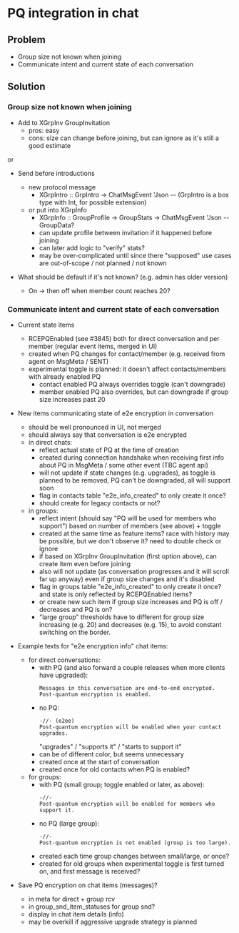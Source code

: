 # PQ integration in chat

## Problem

- Group size not known when joining
- Communicate intent and current state of each conversation

## Solution

### Group size not known when joining

- Add to XGrpInv GroupInvitation
  - pros: easy
  - cons: size can change before joining, but can ignore as it's still a good estimate

or

- Send before introductions
  - new protocol message
    - XGrpIntro :: GrpIntro -> ChatMsgEvent 'Json -- (GrpIntro is a box type with Int, for possible extension)
  - or put into XGrpInfo
    - XGrpInfo :: GroupProfile -> GroupStats -> ChatMsgEvent 'Json -- GroupData?
    - can update profile between invitation if it happened before joining
    - can later add logic to "verify" stats?
    - may be over-complicated until since there "supposed" use cases are out-of-scope / not planned / not known

- What should be default if it's not known? (e.g. admin has older version)
  - On -> then off when member count reaches 20?

### Communicate intent and current state of each conversation

- Current state items
  - RCEPQEnabled (see #3845) both for direct conversation and per member (regular event items, merged in UI)
  - created when PQ changes for contact/member (e.g. received from agent on MsgMeta / SENT)
  - experimental toggle is planned: it doesn't affect contacts/members with already enabled PQ
    - contact enabled PQ always overrides toggle (can't downgrade)
    - member enabled PQ also overrides, but can downgrade if group size increases past 20

- New items communicating state of e2e encryption in conversation
  - should be well pronounced in UI, not merged
  - should always say that conversation is e2e encrypted
  - in direct chats:
    - reflect actual state of PQ at the time of creation
    - created during connection handshake when receiving first info about PQ in MsgMeta / some other event (TBC agent api)
    - will not update if state changes (e.g. upgrades), as toggle is planned to be removed, PQ can't be downgraded, all will support soon
    - flag in contacts table "e2e_info_created" to only create it once?
    - should create for legacy contacts or not?
  - in groups:
    - reflect intent (should say "PQ will be used for members who support") based on number of members (see above) + toggle
    - created at the same time as feature items? race with history may be possible, but we don't observe it? need to double check or ignore
    - if based on XGrpInv GroupInvitation (first option above), can create item even before joining
    - also will not update (as conversation progresses and it will scroll far up anyway) even if group size changes and it's disabled
    - flag in groups table "e2e_info_created" to only create it once? and state is only reflected by RCEPQEnabled items?
    - or create new such item if group size increases and PQ is off / decreases and PQ is on?
    - "large group" thresholds have to different for group size increasing (e.g. 20) and decreases (e.g. 15), to avoid constant switching on the border.

- Example texts for "e2e encryption info" chat items:
  - for direct conversations:
    - with PQ (and also forward a couple releases when more clients have upgraded):
      ```
      Messages in this conversation are end-to-end encrypted.
      Post-quantum encryption is enabled.
      ```
    - no PQ:
      ```
      -//- (e2ee)
      Post-quantum encryption will be enabled when your contact upgrades.
      ```
      "upgrades" / "supports it" / "starts to support it"
    - can be of different color, but seems unnecessary
    - created once at the start of conversation
    - created once for old contacts when PQ is enabled?
  - for groups:
    - with PQ (small group; toggle enabled or later, as above):
      ```
      -//-
      Post-quantum encryption will be enabled for members who support it.
      ```
    - no PQ (large group):
      ```
      -//-
      Post-quantum encryption is not enabled (group is too large).
      ```
    - created each time group changes between small/large, or once?
    - created for old groups when experimental toggle is first turned on, and first message is received?


- Save PQ encryption on chat items (messages)?
  - in meta for direct + group rcv
  - in group_snd_item_statuses for group snd?
  - display in chat item details (info)
  - may be overkill if aggressive upgrade strategy is planned

